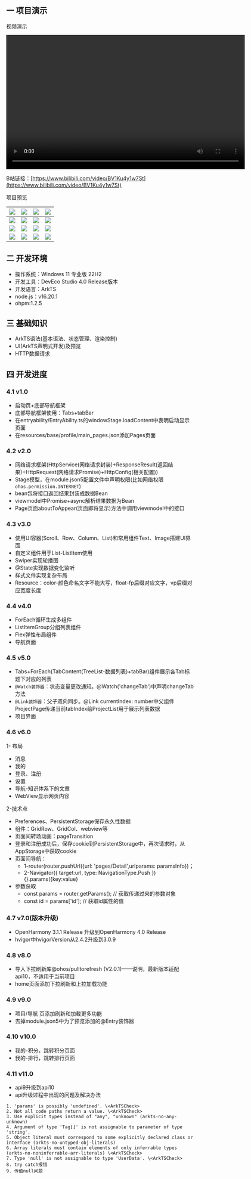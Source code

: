 ## 一 项目演示

视频演示

<video width="640" height="360" controls>
    <source src="./video/wanandroidhm.mp4" type="video/mp4" /> 
</video></br>

B站链接：[https://www.bilibili.com/video/BV1Ku4y1w7St](https://www.bilibili.com/video/BV1Ku4y1w7St)

项目预览

| ![][waz-hm-1] | ![][waz-hm-2]  | ![][waz-hm-3]  | ![][waz-hm-4]  |
| :-----------: | :------------: | :------------: | :------------: |
| ![][waz-hm-5] | ![][waz-hm-6]  | ![][waz-hm-7]  | ![][waz-hm-8]  |
| ![][waz-hm-9] | ![][waz-hm-10] | ![][waz-hm-11] | ![][waz-hm-12] |
| ![][waz-hm-13]| ![][waz-hm-14] |![][waz-hm-15]  | ![][waz-hm-16] |


## 二 开发环境

* 操作系统：Windows 11 专业版 22H2
* 开发工具：DevEco Studio 4.0 Release版本
* 开发语言：ArkTS
* node.js：v16.20.1
* ohpm:1.2.5

## 三 基础知识

* ArkTS语法(基本语法、状态管理、渲染控制)
* UI(ArkTS声明式开发)及预览
* HTTP数据请求

## 四 开发进度

### 4.1 v1.0

* 启动页+底部导航框架
* 底部导航框架使用：Tabs+tabBar
* 在entryability/EntryAbility.ts的windowStage.loadContent中表明启动显示页面
* 在resources/base/profile/main_pages.json添加Pages页面

### 4.2 v2.0

* 网络请求框架(HttpService(网络请求封装)+ResponseResult(返回结果)+HttpRequest(网络请求Promise)+HttpConfig(相关配置))
* Stage模型，在module.json5配置文件中声明权限(比如网络权限`ohos.permission.INTERNET`)
* bean包将接口返回结果封装成数据Bean
* viewmodel中Promise+async解析结果数据为Bean
* Page页面aboutToAppear(页面即将显示)方法中调用viewmodel中的接口

### 4.3 v3.0

* 使用UI容器(Scroll、Row、Column、List)和常用组件Text、Image搭建UI界面
* 自定义组件用于List-ListItem使用
* Swiper实现轮播图
* @State实现数据变化监听
* 样式文件实现复杂布局
* Resource：color-颜色命名文字不能大写，float-fp后缀对应文字，vp后缀对应宽度长度

### 4.4 v4.0

* ForEach循环生成多组件
* ListItemGroup分组列表组件
* Flex弹性布局组件
* 导航页面

### 4.5 v5.0

* Tabs+ForEach(TabContent(TreeList-数据列表)+tabBar)组件展示各Tab标题下对应的列表
* `@Watch装饰器`：状态变量更改通知。@Watch('changeTab')中声明changeTab方法
* `@Link装饰器`：父子双向同步。@Link currentIndex: number中父组件ProjectPage传递当前tabIndex给ProjectList用于展示列表数据
* 项目界面

### 4.6 v6.0

1- 布局

* 消息
* 我的
* 登录、注册
* 设置
* 导航-知识体系下的文章
* WebView显示网页内容

2-技术点

* Preferences、PersistentStorage保存永久性数据
* 组件：GridRow、GridCol、webview等
* 页面间转场动画：pageTransition
* 登录和注册成功后，保存cookie到PersistentStorage中，再次请求时，从AppStorage中获取cookie
* 页面间导航：
  - 1-router(router.pushUrl({url: 'pages/Detail',urlparams: paramsInfo})；
  - 2-Navigator({ target:url, type: NavigationType.Push }) {}.params({key:value}
* 参数获取
  - const params = router.getParams(); // 获取传递过来的参数对象
  - const id = params['id']; // 获取id属性的值

### 4.7 v7.0(版本升级)
* OpenHarmony 3.1.1 Release 升级到OpenHarmony 4.0 Release
* hvigor中hvigorVersion从2.4.2升级到3.0.9

### 4.8 v8.0
* 导入下拉刷新库@ohos/pulltorefresh (V2.0.1)——说明，最新版本适配api10，不适用于当前项目
* home页面添加下拉刷新和上拉加载功能

### 4.9 v9.0

* 项目/导航 页添加刷新和加载更多功能
* 去掉module.json5中为了预览添加的@Entry装饰器

### 4.10 v10.0

* 我的-积分，跳转积分页面
* 我的-排行，跳转排行页面

### 4.11 v11.0
* api9升级到api10
* api升级过程中出现的问题及解决办法

```
1. 'params' is possibly 'undefined'. \<ArkTSCheck>
2. Not all code paths return a value. \<ArkTSCheck>
3. Use explicit types instead of "any", "unknown" (arkts-no-any-unknown)
4. Argument of type 'Tag[]' is not assignable to parameter of type 'string'.
5. Object literal must correspond to some explicitly declared class or interface (arkts-no-untyped-obj-literals)
6. Array literals must contain elements of only inferrable types (arkts-no-noninferrable-arr-literals) \<ArkTSCheck>
7. Type 'null' is not assignable to type 'UserData'. \<ArkTSCheck>
8. try catch报错
9. 传值null问题
```


<!--hm-waz-->
[waz-hm-1]:https://jsd.onmicrosoft.cn/gh/PGzxc/CDN/blog-resume/waz-hm-splash-0.png
[waz-hm-2]:https://jsd.onmicrosoft.cn/gh/PGzxc/CDN/blog-resume/waz-hm-home-1.png
[waz-hm-3]:https://jsd.onmicrosoft.cn/gh/PGzxc/CDN/blog-resume/waz-hm-nav-2.png
[waz-hm-4]:https://jsd.onmicrosoft.cn/gh/PGzxc/CDN/blog-resume/waz-hm-navlist-3.png
[waz-hm-5]:https://jsd.onmicrosoft.cn/gh/PGzxc/CDN/blog-resume/waz-hm-project-4.png
[waz-hm-6]:https://jsd.onmicrosoft.cn/gh/PGzxc/CDN/blog-resume/waz-hm-msg-5.png
[waz-hm-7]:https://jsd.onmicrosoft.cn/gh/PGzxc/CDN/blog-resume/waz-hm-msg-6.png
[waz-hm-8]:https://jsd.onmicrosoft.cn/gh/PGzxc/CDN/blog-resume/waz-hm-me-7.png
[waz-hm-9]:https://jsd.onmicrosoft.cn/gh/PGzxc/CDN/blog-resume/waz-hm-me-8.png
[waz-hm-10]:https://jsd.onmicrosoft.cn/gh/PGzxc/CDN/blog-resume/waz-hm-login-9.png
[waz-hm-11]:https://jsd.onmicrosoft.cn/gh/PGzxc/CDN/blog-resume/waz-hm-register-10.png
[waz-hm-12]:https://jsd.onmicrosoft.cn/gh/PGzxc/CDN/blog-resume/waz-hm-me-set-11.png
[waz-hm-13]:https://jsd.onmicrosoft.cn/gh/PGzxc/CDN/blog-resume/waz-hm-home-refresh-12.png
[waz-hm-14]:https://jsd.onmicrosoft.cn/gh/PGzxc/CDN/blog-resume/waz-hm-home-loadmore-13.png
[waz-hm-15]:https://jsd.onmicrosoft.cn/gh/PGzxc/CDN/blog-resume/waz-hm-rank-14.png
[waz-hm-16]:https://jsd.onmicrosoft.cn/gh/PGzxc/CDN/blog-resume/waz-hm-coin-15.png